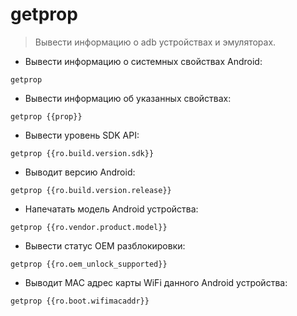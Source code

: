 # getprop

> Вывести информацию о adb устройствах и эмуляторах.

- Вывести информацию о системных свойствах Android:

`getprop`

- Вывести информацию об указанных свойствах:

`getprop {{prop}}`

- Вывести уровень SDK API:

`getprop {{ro.build.version.sdk}}`

- Выводит версию Android:

`getprop {{ro.build.version.release}}`

- Напечатать модель Android устройства:

`getprop {{ro.vendor.product.model}}`

- Вывести статус OEM разблокировки:

`getprop {{ro.oem_unlock_supported}}`

- Выводит MAC адрес карты WiFi данного Android устройства:

`getprop {{ro.boot.wifimacaddr}}`
